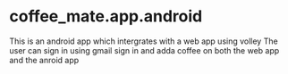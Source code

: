 # coffee_mate.app.android

This is an  android app which intergrates with a web app using volley
The user can sign in using gmail sign in and adda coffee on both the web app and the anroid app 
